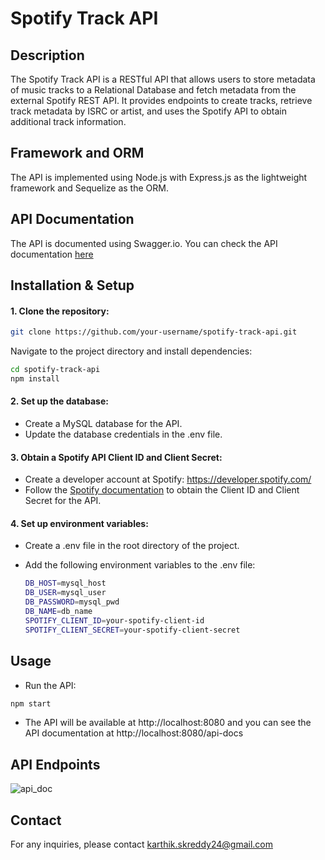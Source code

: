 # Spotify Track API

## Description

The Spotify Track API is a RESTful API that allows users to store metadata of music tracks to a Relational Database and fetch metadata from the external Spotify REST API. It provides endpoints to create tracks, retrieve track metadata by ISRC or artist, and uses the Spotify API to obtain additional track information.

## Framework and ORM

The API is implemented using Node.js with Express.js as the lightweight framework and Sequelize as the ORM.

## API Documentation

The API is documented using Swagger.io. You can check the API documentation [here](https://github.com/karthik-skr/spotify-track-api/files/12112740/api_doc.pdf)

## Installation & Setup

#### 1. Clone the repository:

  ```bash
  git clone https://github.com/your-username/spotify-track-api.git
  ```

  Navigate to the project directory and install dependencies:

  ```bash
  cd spotify-track-api
  npm install
  ```

#### 2. Set up the database:
- Create a MySQL database for the API.
- Update the database credentials in the .env file.

#### 3. Obtain a Spotify API Client ID and Client Secret: 

- Create a developer account at Spotify: https://developer.spotify.com/ 
- Follow the [Spotify documentation](https://developer.spotify.com/documentation/web-api/tutorials/getting-started) to obtain the Client ID and Client Secret for the API.


#### 4. Set up environment variables:
   
- Create a .env file in the root directory of the project. 
- Add the following environment variables to the .env file:

  ```bash
  DB_HOST=mysql_host
  DB_USER=mysql_user
  DB_PASSWORD=mysql_pwd
  DB_NAME=db_name
  SPOTIFY_CLIENT_ID=your-spotify-client-id
  SPOTIFY_CLIENT_SECRET=your-spotify-client-secret
  ```
## Usage

- Run the API:

```bash
npm start
```

- The API will be available at http://localhost:8080 and you can see the API documentation at http://localhost:8080/api-docs

## API Endpoints

![api_doc](https://github.com/karthik-skr/spotify-track-api/assets/33262979/04aa60a8-a896-435d-a163-ebf8e6435921)

## Contact
For any inquiries, please contact karthik.skreddy24@gmail.com

